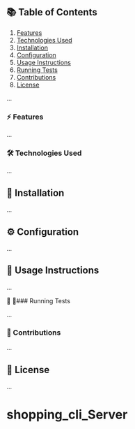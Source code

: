 ## 📚 Table of Contents
1. [Features](#features)
2. [Technologies Used](#technologies-used)
3. [Installation](#installation)
4. [Configuration](#configuration)
5. [Usage Instructions](#usage-instructions)
6. [Running Tests](#running-tests)
7. [Contributions](#contributions)
8. [License](#license)

...

### ⚡ Features
...

### 🛠️ Technologies Used
...

## 🔧 Installation
...

## ⚙️ Configuration
...

## 📖 Usage Instructions
...

🧪
🧪### <a name="Running Tests"></a>Running Tests

...

### 👥 Contributions
...

## 📄 License
...
# shopping_cli_Server
